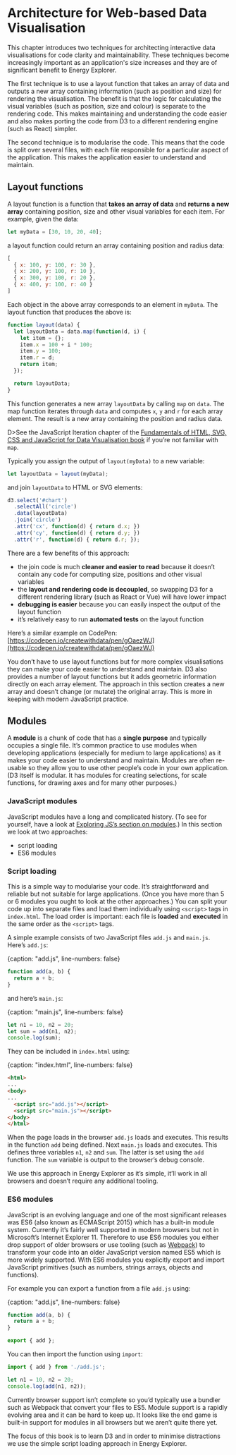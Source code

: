 # Architecture for Web-based Data Visualisation

This chapter introduces two techniques for architecting interactive data visualisations for code clarity and maintainability. These techniques become increasingly important as an application's size increases and they are of significant benefit to Energy Explorer.

The first technique is to use a layout function that takes an array of data and outputs a new array containing information (such as position and size) for rendering the visualisation. The benefit is that the logic for calculating the visual variables (such as position, size and colour) is separate to the rendering code. This makes maintaining and understanding the code easier and also makes porting the code from D3 to a different rendering engine (such as React) simpler.

The second technique is to modularise the code. This means that the code is split over several files, with each file responsible for a particular aspect of the application. This makes the application easier to understand and maintain.

## Layout functions

A layout function is a function that **takes an array of data** and **returns a new array** containing position, size and other visual variables for each item. For example, given the data:

```js
let myData = [30, 10, 20, 40];
```

a layout function could return an array containing position and radius data:

```js
[
  { x: 100, y: 100, r: 30 },
  { x: 200, y: 100, r: 10 },
  { x: 300, y: 100, r: 20 },
  { x: 400, y: 100, r: 40 }
]
```

Each object in the above array corresponds to an element in `myData`. The layout function that produces the above is:

```js
function layout(data) {
  let layoutData = data.map(function(d, i) {
    let item = {};
    item.x = 100 + i * 100;
    item.y = 100;
    item.r = d;
    return item;
  });

  return layoutData;
}
```

This function generates a new array `layoutData` by calling `map` on `data`. The map function iterates through `data` and computes `x`, `y` and `r` for each array element. The result is a new array containing the position and radius data.

D>See the JavaScript Iteration chapter of the [Fundamentals of HTML, SVG, CSS and JavaScript for Data Visualisation book](https://leanpub.com/html-svg-css-js-for-data-visualisation) if you’re not familiar with `map`.

Typically you assign the output of `layout(myData)` to a new variable:

```js
let layoutData = layout(myData);
```

and join `layoutData` to HTML or SVG elements:

```js
d3.select('#chart')
  .selectAll('circle')
  .data(layoutData)
  .join('circle')
  .attr('cx', function(d) { return d.x; })
  .attr('cy', function(d) { return d.y; })
  .attr('r', function(d) { return d.r; });
```

There are a few benefits of this approach:

* the join code is much **cleaner and easier to read** because it doesn’t contain any code for computing size, positions and other visual variables
* the **layout and rendering code is decoupled**, so swapping D3 for a different rendering library (such as React or Vue) will have lower impact
* **debugging is easier** because you can easily inspect the output of the layout function
* it’s relatively easy to run **automated tests** on the layout function

Here’s a similar example on CodePen: [https://codepen.io/createwithdata/pen/gOaezWJ](https://codepen.io/createwithdata/pen/gOaezWJ)

You don’t have to use layout functions but for more complex visualisations they can make your code easier to understand and maintain. D3 also provides a number of layout functions but it adds geometric information directly on each array element. The approach in this section creates a new array and doesn’t change (or mutate) the original array. This is more in keeping with modern JavaScript practice.

## Modules

A **module** is a chunk of code that has a **single purpose** and typically occupies a single file. It’s common practice to use modules when developing applications (especially for medium to large applications) as it makes your code easier to understand and maintain. Modules are often re-usable so they allow you to use other people’s code in your own application. (D3 itself is modular. It has modules for creating selections, for scale functions, for drawing axes and for many other purposes.)

### JavaScript modules

JavaScript modules have a long and complicated history. (To see for yourself, have a look at [Exploring JS’s section on modules](https://exploringjs.com/es6/ch_modules.html).) In this section we look at two approaches:

* script loading
* ES6 modules

### Script loading

This is a simple way to modularise your code. It’s straightforward and reliable but not suitable for large applications. (Once you have more than 5 or 6 modules you ought to look at the other approaches.) You can split your code up into separate files and load them individually using `<script>` tags in `index.html`. The load order is important: each file is **loaded** and **executed** in the same order as the `<script>` tags.

A simple example consists of two JavaScript files `add.js` and `main.js`. Here’s `add.js`:

{caption: "add.js", line-numbers: false}
```js
function add(a, b) {
  return a + b;
}
```

and here’s `main.js`:

{caption: "main.js", line-numbers: false}
```js
let n1 = 10, n2 = 20;
let sum = add(n1, n2);
console.log(sum);
```

They can be included in `index.html` using:

{caption: "index.html", line-numbers: false}
```html
<html>
...
<body>
...
  <script src="add.js"></script>
  <script src="main.js"></script>
</body>
</html>
```

When the page loads in the browser `add.js`  loads and executes. This results in the function `add` being defined. Next `main.js` loads and executes. This defines three variables `n1`, `n2` and `sum`. The latter is set using the `add` function. The `sum` variable is output to the browser’s debug console.

We use this approach in Energy Explorer as it’s simple, it’ll work in all browsers and doesn’t require any additional tooling.

### ES6 modules

JavaScript is an evolving language and one of the most significant releases was ES6 (also known as ECMAScript 2015) which has a built-in module system. Currently it’s fairly well supported in modern browsers but not in Microsoft’s Internet Explorer 11. Therefore to use ES6 modules you either drop support of older browsers or use tooling (such as [Webpack](https://webpack.js.org/)) to transform your code into an older JavaScript version named ES5 which is more widely supported. With ES6 modules you explicitly export and import JavaScript primitives (such as numbers, strings arrays, objects and functions).

For example you can export a function from a file `add.js` using:

{caption: "add.js", line-numbers: false}
```js
function add(a, b) {
  return a + b;
}

export { add };
```

You can then import the function using `import`:

```js
import { add } from './add.js';

let n1 = 10, n2 = 20;
console.log(add(n1, n2));
```

Currently browser support isn’t complete so you’d typically use a bundler such as Webpack that convert your files to ES5. Module support is a rapidly evolving area and it can be hard to keep up. It looks like the end game is built-in support for modules in all browsers but we aren’t quite there yet.

The focus of this book is to learn D3 and in order to minimise distractions we use the simple script loading approach in Energy Explorer.